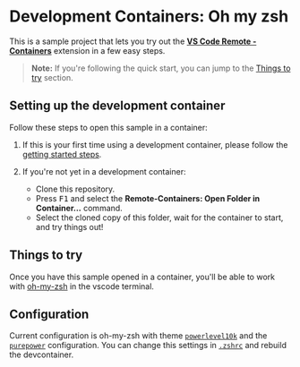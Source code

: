 # Development Containers: Oh my zsh

This is a sample project that lets you try out the **[VS Code Remote - Containers](https://aka.ms/vscode-remote/containers)** extension in a few easy steps.

> **Note:** If you're following the quick start, you can jump to the [Things to try](#things-to-try) section. 

## Setting up the development container

Follow these steps to open this sample in a container:

1. If this is your first time using a development container, please follow the [getting started steps](https://aka.ms/vscode-remote/containers/getting-started).

2. If you're not yet in a development container:
   - Clone this repository.
   - Press <kbd>F1</kbd> and select the **Remote-Containers: Open Folder in Container...** command.
   - Select the cloned copy of this folder, wait for the container to start, and try things out!

## Things to try

Once you have this sample opened in a container, you'll be able to work with [oh-my-zsh](https://github.com/robbyrussell/oh-my-zsh) in the vscode terminal.

## Configuration

Current configuration is oh-my-zsh with theme [`powerlevel10k`](https://github.com/romkatv/powerlevel10k) and the [`purepower`](https://github.com/romkatv/dotfiles-public/blob/master/.purepower) configuration. You can change this settings in [`.zshrc`](./devcontainer/.zshrc) and rebuild the devcontainer.
